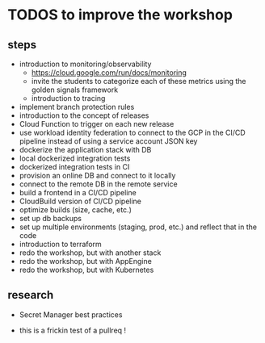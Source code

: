 # TODOS to improve the workshop

## steps

- introduction to monitoring/observability
  - https://cloud.google.com/run/docs/monitoring
  - invite the students to categorize each of these metrics using the golden signals framework
  - introduction to tracing
- implement branch protection rules
- introduction to the concept of releases
- Cloud Function to trigger on each new release
- use workload identity federation to connect to the GCP in the CI/CD pipeline instead of using a service account JSON key
- dockerize the application stack with DB
- local dockerized integration tests
- dockerized integration tests in CI
- provision an online DB and connect to it locally
- connect to the remote DB in the remote service
- build a frontend in a CI/CD pipeline
- CloudBuild version of CI/CD pipeline
- optimize builds (size, cache, etc.)
- set up db backups
- set up multiple environments (staging, prod, etc.) and reflect that in the code
- introduction to terraform
- redo the workshop, but with another stack
- redo the workshop, but with AppEngine
- redo the workshop, but with Kubernetes

## research

- Secret Manager best practices


- this is a frickin test of a pullreq !